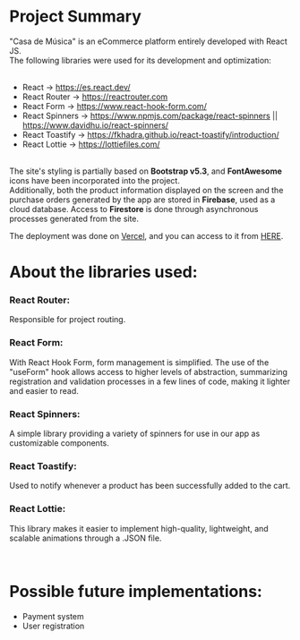 # Project Summary
"Casa de Música" is an eCommerce platform entirely developed with React JS. <br>
The following libraries were used for its development and optimization:
<br>
<br>
- React -> https://es.react.dev/
- React Router -> https://reactrouter.com
- React Form -> https://www.react-hook-form.com/
- React Spinners -> https://www.npmjs.com/package/react-spinners || https://www.davidhu.io/react-spinners/
- React Toastify -> https://fkhadra.github.io/react-toastify/introduction/
- React Lottie -> https://lottiefiles.com/
<br>
The site's styling is partially based on <strong>Bootstrap v5.3</strong>, and <strong>FontAwesome</strong> icons have been incorporated into the project.
<br>
Additionally, both the product information displayed on the screen and the purchase orders generated by the app are stored in <strong>Firebase</strong>, used as a cloud database. Access to <strong>Firestore</strong> is done through asynchronous processes generated from the site.

The deployment was done on <a href="https://vercel.com">Vercel</a>, and you can access to it from <a href="https://proyecto-final-mingorance.vercel.app/">HERE</a>.

# About the libraries used:

### React Router: 
Responsible for project routing.

### React Form: 
With React Hook Form, form management is simplified. The use of the "useForm" hook allows access to higher levels of abstraction, summarizing registration and validation
processes in a few lines of code, making it lighter and easier to read.

### React Spinners: 
A simple library providing a variety of spinners for use in our app as customizable components.

### React Toastify: 
Used to notify whenever a product has been successfully added to the cart.

### React Lottie: 
This library makes it easier to implement high-quality, lightweight, and scalable animations through a .JSON file.

<br>

# Possible future implementations:

- Payment system
- User registration


